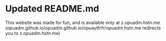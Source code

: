 # Updated README.md
This website was made for fun, and is available only at z.opuadm.hstn.me (opuadm.github.io/opuadm.github.io/opuaytfrfr/opuadm.hstn.me redirects you to z.opuadm.hstn.me)

